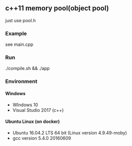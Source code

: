 

## c++11 memory pool(object pool)
just use pool.h

### Example
see main.cpp

### Run
./compile.sh && ./app

### Environment
#### Windows
* WIndows 10
* Visual Studio 2017 (c++)
#### Ubuntu Linux (on docker)
* Ubuntu 16.04.2 LTS 64 bit (Linux version 4.9.49-moby)
* gcc version 5.4.0 20160609



